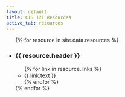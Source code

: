 ```yaml
---
layout: default
title: CIS 121 Resources
active_tab: resources
---
```


<div>
  <ul class="resource-header-list">
    {% for resource in site.data.resources %}
      <li>
        <h3 class="resource-header">{{ resource.header }}</h3>
          <ul class="resource-content">
            {% for link in resource.links %}
              <li><a href="{{ link.link }}">{{ link.text }}</a></li>
            {% endfor %}
          </ul>
      </li>
    {% endfor %}
  </ul>
</div>
